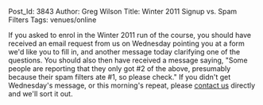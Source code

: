 Post_Id: 3843
Author: Greg Wilson
Title: Winter 2011 Signup vs. Spam Filters
Tags: venues/online

<p>If you asked to enrol in the Winter 2011 run of the course, you should have received an email request from us on Wednesday pointing you at a form we'd like you to fill in, and another message today clarifying one of the questions.  You should also then have received a message saying, "Some people are reporting that they only got #2 of the above, presumably because their spam filters ate #1, so please check."  If you didn't get Wednesday's message, or this morning's repeat, please <a href="mailto:{{contact_email}}">contact us</a> directly and we'll sort it out.</p>
